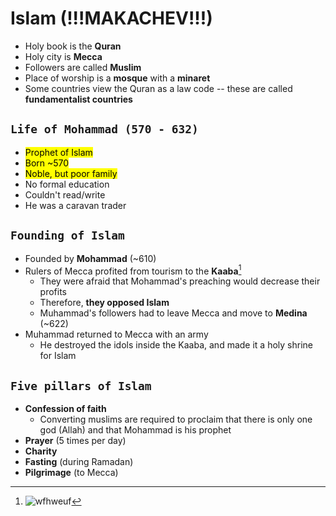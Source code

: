 # Islam (!!!MAKACHEV!!!)

- Holy book is the **Quran**
- Holy city is **Mecca**
- Followers are called **Muslim**
- Place of worship is a **mosque** with a **minaret**
- Some countries view the Quran as a law code -- these are called **fundamentalist countries**

<mark></mark>

## `Life of Mohammad (570 - 632)`
- <mark>Prophet of Islam
- <mark>Born ~570
- <mark>Noble, but poor family
- No formal education
- Couldn't read/write
- He was a caravan trader

## `Founding of Islam`
- Founded by **Mohammad** (~610)
- Rulers of Mecca profited from tourism to the **Kaaba**[^1]
    - They were afraid that Mohammad's preaching would decrease their profits
    - Therefore, **they opposed Islam**
    - Muhammad's followers had to leave Mecca and move to **Medina** (~622)
- Muhammad returned to Mecca with an army
  - He destroyed the idols inside the Kaaba, and made it a holy shrine for Islam

## `Five pillars of Islam`
- **Confession of faith**
  - Converting muslims are required to proclaim that there is only one god (Allah) and that Mohammad is his prophet
- **Prayer** (5 times per day)
- **Charity**
- **Fasting** (during Ramadan)
- **Pilgrimage** (to Mecca)


[^1]:![wfhweuf](https://www.ancient-origins.net/sites/default/files/styles/article_image/public/field/image/The-Kaaba.jpg?itok=z0TUFz8D)